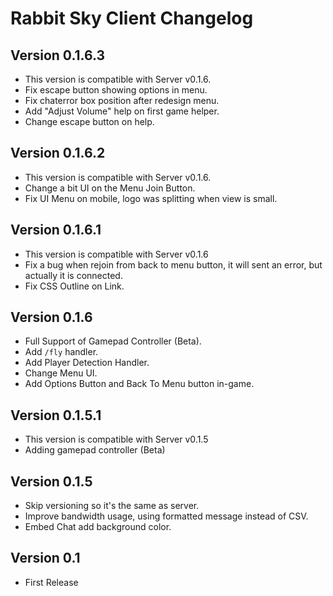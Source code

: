 # Rabbit Sky Client Changelog

## Version 0.1.6.3
- This version is compatible with Server v0.1.6.
- Fix escape button showing options in menu.
- Fix chaterror box position after redesign menu.
- Add "Adjust Volume" help on first game helper.
- Change escape button on help.

## Version 0.1.6.2
- This version is compatible with Server v0.1.6.
- Change a bit UI on the Menu Join Button.
- Fix UI Menu on mobile, logo was splitting when view is small.

## Version 0.1.6.1
- This version is compatible with Server v0.1.6
- Fix a bug when rejoin from back to menu button, it will sent an error, but actually it is connected.
- Fix CSS Outline on Link.

## Version 0.1.6
- Full Support of Gamepad Controller (Beta).
- Add `/fly` handler.
- Add Player Detection Handler.
- Change Menu UI.
- Add Options Button and Back To Menu button in-game.

## Version 0.1.5.1
- This version is compatible with Server v0.1.5
- Adding gamepad controller (Beta)

## Version 0.1.5
- Skip versioning so it's the same as server.
- Improve bandwidth usage, using formatted message instead of CSV.
- Embed Chat add background color.

## Version 0.1
- First Release